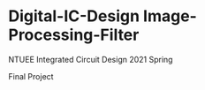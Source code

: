 # Digital-IC-Design Image-Processing-Filter

NTUEE Integrated Circuit Design 2021 Spring 

Final Project
